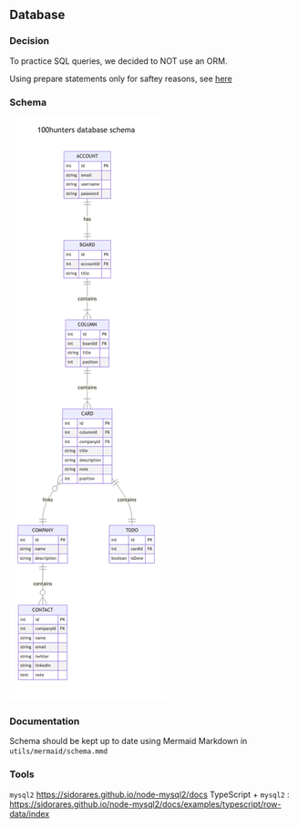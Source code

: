 ## Database
### Decision
To practice SQL queries, we decided to NOT use an ORM.

Using prepare statements only for saftey reasons, see [here](https://sidorares.github.io/node-mysql2/docs#using-prepared-statements)

### Schema
<picture>
  <source media="(prefers-color-scheme: dark)" srcset="../utils/mermaid/dark.png">
  <img alt="Mermaid database schema" src="../utils/mermaid/light.png">
</picture>

### Documentation
Schema should be kept up to date using Mermaid Markdown in `utils/mermaid/schema.mmd`

### Tools
`mysql2` https://sidorares.github.io/node-mysql2/docs
TypeScript + `mysql2` : https://sidorares.github.io/node-mysql2/docs/examples/typescript/row-data/index